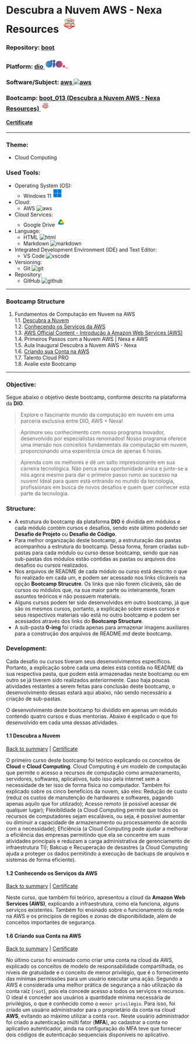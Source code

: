 # Descubra a Nuvem AWS - Nexa Resources   <img src="./0-aux/logo_boot.png" alt="boot_013" width="auto" height="45">

### Repository: [boot](../../../)   
### Platform: <a href="../../">dio   <img src="https://github.com/PedroHeeger/main/blob/main/0-aux/logos/plataforma/dio.jpeg" alt="dio" width="auto" height="25"></a>   
### Software/Subject: <a href="../">aws    <img src="https://cdn.jsdelivr.net/gh/devicons/devicon/icons/amazonwebservices/amazonwebservices-original.svg" alt="aws" width="auto" height="25"></a>
### Bootcamp: <a href="./">boot_013 (Descubra a Nuvem AWS - Nexa Resources)   <img src="./0-aux/logo_boot.png" alt="boot_013" width="auto" height="25"></a>

#### <a href="https://github.com/PedroHeeger/main/blob/main/cert_ti/03-conclu/cloud/aws/(23-09-14)%20Descubra%20a%20Nuvem%20AWS%20-%20Nexa%20Resources%20PH%20DIO.pdf">Certificate</a>

---

### Theme:
- Cloud Computing

### Used Tools:
- Operating System (OS): 
  - Windows 11 <img src="https://github.com/PedroHeeger/main/blob/main/0-aux/logos/software/windows11.png" alt="windows11" width="auto" height="25">
- Cloud:
  - AWS <img src="https://cdn.jsdelivr.net/gh/devicons/devicon/icons/amazonwebservices/amazonwebservices-original.svg" alt="aws" width="auto" height="25">
- Cloud Services:
  - Google Drive <img src="https://github.com/PedroHeeger/main/blob/main/0-aux/logos/software/google_drive.png" alt="google_drive" width="auto" height="25">
- Language:
  - HTML   <img src="https://cdn.jsdelivr.net/gh/devicons/devicon/icons/html5/html5-original.svg" alt="html" width="auto" height="25">
  - Markdown   <img src="https://cdn.jsdelivr.net/gh/devicons/devicon/icons/markdown/markdown-original.svg" alt="markdown" width="auto" height="25">
- Integrated Development Environment (IDE) and Text Editor:
  - VS Code   <img src="https://cdn.jsdelivr.net/gh/devicons/devicon/icons/vscode/vscode-original.svg" alt="vscode" width="auto" height="25">
- Versioning: 
  - Git   <img src="https://cdn.jsdelivr.net/gh/devicons/devicon/icons/git/git-original.svg" alt="git" width="auto" height="25">
- Repository:
  - GitHub   <img src="https://cdn.jsdelivr.net/gh/devicons/devicon/icons/github/github-original.svg" alt="github" width="auto" height="25">

---

### Bootcamp Structure
1. <a name="item1">Fundamentos de Computação em Nuvem na AWS</a>   
  1.1. <a href="#item1.1">Descubra a Nuvem</a>   
  1.2. <a href="#item1.2">Conhecendo os Serviços da AWS</a>   
  1.3. [AWS Official Content - Introdução à Amazon Web Services (AWS)](https://github.com/PedroHeeger/boot/tree/main/dio/aws/boot_011/03-aws_foundation#item3.2)   
  1.4. Primeiros Passos com a Nuvem AWS | Nexa e AWS   
  1.5. Aula Inaugural Descubra a Nuvem AWS - Nexa   
  1.6. <a href="#item1.6">Criando sua Conta na AWS</a>   
  1.7. Talento Cloud PRO   
  1.8. Avalie este Bootcamp   

---

### Objective:
Segue abaixo o objetivo deste bootcamp, conforme descrito na plataforma da **DIO**.
  
>Explore o fascinante mundo da computação em nuvem em uma parceria exclusiva entre DIO, AWS + Nexa!

>Aprimore seu conhecimento com nosso programa inovador, desenvolvido por especialistas renomados! Nosso programa oferece uma imersão nos conceitos fundamentais da computação em nuvem, proporcionando uma experiência única de apenas 6 horas.

>Aprenda com os melhores e dê um salto impressionante em sua carreira tecnológica. Não perca essa oportunidade única e junte-se a nós agora mesmo para dar o primeiro passo rumo ao sucesso na nuvem! Ideal para quem está entrando no mundo da tecnologia, profissionais em busca de novos desafios e quem quer conhecer está parte da tecnologia.

### Structure:
- A estrutura do bootcamp da plataforma **DIO** é dividida em módulos e cada módulo contém cursos e desafios, sendo este último podendo ser **Desafio de Projeto** ou **Desafio de Código**. 
- Para melhor organização deste bootcamp, a estruturação das pastas acompanhou a estrutura do bootcamp. Dessa forma, foram criadas sub-pastas para cada módulo ou curso desse bootcamp, sendo que nas sub-pastas dos módulos estão contidas as pastas ou arquivos dos desafios ou cursos realizados.
- Nos arquivos de README de cada módulo ou curso está descrito o que foi realizado em cada um, e podem ser acessado nos links clicáveis na opção **Bootcamp Strucutre**. Os links que não forem clicáveis, são de cursos ou módulos que, na sua maior parte ou inteiramente, foram assuntos teóricos e não possuem materiais.
- Alguns cursos podem ter sido desenvolvidos em outro bootcamp, já que são os mesmos cursos, portanto, a explicação sobre esses cursos e seus respectivos materiais vão está no outro bootcamp e podem ser acessados através dos links do **Bootcamp Structure**.
- A sub-pasta **0-img** foi criada apenas para armazenar imagens auxiliares para a construção dos arquivos de README.md deste bootcamp.

### Development:
Cada desafio ou cursos tiveram seus desenvolvimentos específicos. Portanto, a explicação sobre cada uma deles está contida no README da sua respectiva pasta, que podem está armazenadas neste bootcamp ou em outro se já tiverem sido realizados anteriormente. Caso haja poucas atividades restantes a serem feitas para conclusão deste bootcamp, o desenvolvimento dessas estará aqui abaixo, não sendo necessário a criação de sub-pastas.

O desenvolvimento deste bootcamp foi dividido em apenas um módulo contendo quatro cursos e duas mentorias. Abaixo é explicado o que foi desenvolvido em cada uma dessas atividades.

<a name="item1.1"><h4>1.1 Descubra a Nuvem</h4></a>[Back to summary](#item1) | <a href="https://github.com/PedroHeeger/main/blob/main/cert_ti/04-curso/cloud/aws/(23-09-14)%20Descubra%20a%20Nuvem%20PH%20DIO.pdf">Certificate</a>

O primeiro curso deste bootcamp foi teórico explicando os conceitos de **Cloud** e **Cloud Computing**. Cloud Computing é um modelo de computação que permite o acesso a recursos de computação como armazenamento, servidores, softwares, aplicativos, tudo isso pela internet sem a necessidade de ter isso de forma física no computador. Também foi explicado sobre os cinco benefícios da nuvem, são eles: Redução de custo (reduz os custos de manutenção de hardwares e softwares, pagando apenas aquilo que for utilizado); Acesso remoto (é possível acessar de qualquer lugar); Flexibildiade (a Cloud Computing permite que todos os recursos de computadores sejam escaláveis, ou seja, é possível aumentar ou diminuir a capacidade de armazenamento ou processamento de acordo com a necessidade); Eficiência (a Cloud Computing pode ajudar a melhorar a eficiência das empresas permitindo que ela se concentre em suas atividades principais e reduzam a carga administrativa de gerenciamento de infraestrutura TI); Bakcup e Recuperação de desastres (a Cloud Computing ajuda a proteger os dados permitindo a execução de backups de arquivos e sistemas de forma eficiente).

<a name="item1.2"><h4>1.2 Conhecendo os Serviços da AWS</h4></a>[Back to summary](#item1) | <a href="https://github.com/PedroHeeger/main/blob/main/cert_ti/04-curso/cloud/aws/(23-09-14)%20Conhecendo%20os%20Servi%C3%A7os%20da%20AWS%20PH%20DIO.pdf">Certificate</a>

Neste curso, que também foi teórico, apresentou a cloud da **Amazon Web Services (AWS)**, explicando a infraestrutura, como ela funciona, alguns serviços existentes. Também foi ensinado sobre o funcionamento da rede na AWS e os princípios de regiões e zonas de disponibilidade, além de conceitos importantes de segurança.

<a name="item1.6"><h4>1.6 Criando sua Conta na AWS</h4></a>[Back to summary](#item1) | <a href="https://github.com/PedroHeeger/main/blob/main/cert_ti/04-curso/cloud/aws/(23-09-14)%20Criando%20sua%20Conta%20na%20AWS%20PH%20DIO.pdf">Certificate</a>

No último curso foi ensinado como criar uma conta na cloud da AWS, explicado os conceitos de modelo de responsabilidade compartilhada, os níveis de gratuidade e o conceito de menor privilégio, que é o fornecimento das mínimas permissões para um usuário executar uma ação. Segundo a AWS é considerada uma melhor prática de segurança a não utilização da conta raíz (`root`), pois ela concede acesso a todos os serviços e recursos. O ideal é conceder aos usuários a quantidade mínima necessária de privilégios, o que é conhecido como o `menor privilégio`. Para isso, foi criado um usuário administrador para o proprietário da conta na cloud **AWS**, evitando ao máximo utilizar a conta `root`. Neste usuário administrador foi criado a autenticação múlti fator (**MFA**), ao cadastrar a conta no aplicativo autenticador, ainda na configuração do MFA teve que fornecer dois códigos de autenticação sequenciais disponíveis no aplicativo.